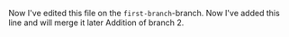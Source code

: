 Now I've edited this file on the `first-branch`-branch.
Now I've added this line and will merge it later
Addition of branch 2.